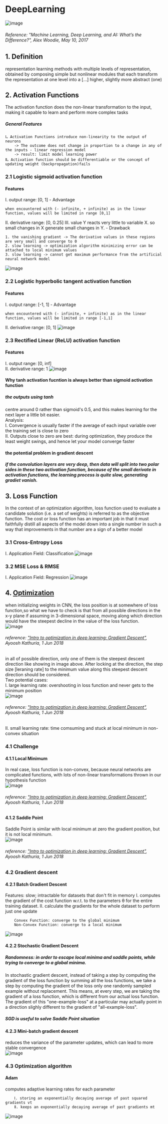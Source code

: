 # DeepLearning
![image](https://github.com/FangLintao/Machine-Learning/blob/master/DeepLearning/images/1.png)  
###### Reference: "Machine Learning, Deep Learning, and AI: What’s the Difference?", Alex Woodie, May 10, 2017  
## 1. Definition
representation learning methods with multiple levels of representation, obtained by composing simple but nonlinear modules that each transform the representation at one level into a [...] higher, slightly more abstract (one)  
## 2. Activation Functions
The activation function does the non-linear transformation to the input, making it capable to learn and perform more complex tasks
##### General Features  
    Ⅰ。Activation Functions introduce non-linearity to the output of neurons  
        -> The outcome does not change in proportion to a change in any of the inputs - linear regression model
        -> result: limit model learning power
    Ⅱ。Activation function should be differentiable or the concept of updating weight (backpropagation)fails  
### 2.1 Logistic sigmoid activation function  
#### Features
Ⅰ. output range: [0, 1] - Advantage   

    when encountered with (- infinite, + infinite) as in the linear function, values will be limited in range [0,1]  

Ⅱ. derivative range: [0, 0.25]
Ⅲ. value Y reacts very little to variable X. so small changes in X generate small changes in Y. - Drawback  

    1. the vanishing gradient -> The derivative values in these regions are very small and converge to 0  
    2. slow learning -> optimization algorithm minimizing error can be attached to local minimum values  
    3. slow learning -> cannot get maximum performance from the artificial neural network model
 
![image](https://github.com/FangLintao/Machine-Learning/blob/master/DeepLearning/images/2.png)
### 2.2 Logistic hyperbolic tangent activation function  
#### Features
Ⅰ. output range: [-1, 1] - Advantage   
    
    when encountered with (- infinite, + infinite) as in the linear function, values will be limited in range [-1,1]  

Ⅱ. derivative range: [0, 1]
![image](https://github.com/FangLintao/Machine-Learning/blob/master/DeepLearning/images/3.png)
### 2.3 Rectified Linear (ReLU) activation function  
#### Features
Ⅰ. output range: [0, inf]  
Ⅱ. derivative range: 1
![image](https://github.com/FangLintao/Machine-Learning/blob/master/DeepLearning/images/4.png)

#### Why tanh activation fucntion is always better than sigmoid activation function
##### the outputs using tanh
centre around 0 rather than sigmoid's 0.5, and this makes learning for the next layer a little bit easier.   
Analysis:  
Ⅰ. Convergence is usually faster if the average of each input variable over the training set is close to zero  
Ⅱ. Outputs close to zero are best: during optimization, they produce the least weight swings, and hence let your model converge faster
#### the potential problem in gradient descent
##### if the convolution layers are very deep, then data will split into two polar sides in these two activation function, because of the small derivate in activation functions, the learning process is quite slow, generating gradiet vanish.
## 3. Loss Function
In the context of an optimization algorithm, loss function used to evaluate a candidate solution (i.e. a set of weights) is referred to as the objective function. The cost or loss function has an important job in that it must faithfully distill all aspects of the model down into a single number in such a way that improvements in that number are a sign of a better model
### 3.1 Cross-Entropy Loss
Ⅰ. Application Field: Classification
![image](https://github.com/FangLintao/Machine-Learning/blob/master/DeepLearning/images/7.png)
### 3.2 MSE Loss & RMSE
Ⅰ. Application Field: Regression
![image](https://github.com/FangLintao/Machine-Learning/blob/master/DeepLearning/images/8.png)
## 4. [Optimization](https://blog.paperspace.com/intro-to-optimization-in-deep-learning-gradient-descent/)
when initializing weights in CNN, the loss position is at somewhere of loss function,so what we have to check is that from all possible directions in the x-y plane if assuming in 3-dimensional space, moving along which direction would have the steepest decline in the value of the loss function.   
![image](https://github.com/FangLintao/Machine-Learning/blob/master/DeepLearning/images/9.png)
###### reference: ["Intro to optimization in deep learning: Gradient Descent"](https://blog.paperspace.com/intro-to-optimization-in-deep-learning-gradient-descent/), Ayoosh Kathuria, 1 Jun 2018  
in all of possible direction, only one of them is the steepest descent direction like showing in image above. After locking at the direction, the step size [leraning rate] to the minimum value along this steepest descent direction should be considered.  
Two potential cases:  
Ⅰ. large learning rate: overshooting in loss function and never gets to the minimum position    
![image](https://github.com/FangLintao/Machine-Learning/blob/master/DeepLearning/images/10.png)
###### reference: ["Intro to optimization in deep learning: Gradient Descent"](https://blog.paperspace.com/intro-to-optimization-in-deep-learning-gradient-descent/), Ayoosh Kathuria, 1 Jun 2018
Ⅱ. small learning rate: time comsuming and stuck at local minimum in non-convex situation   
### 4.1 Challenge
#### 4.1.1 Local Minimum
In real case, loss function is non-convex, because neural networks are complicated functions, with lots of non-linear transformations thrown in our hypothesis function  
![image](https://github.com/FangLintao/Machine-Learning/blob/master/DeepLearning/images/11.png)
###### reference: ["Intro to optimization in deep learning: Gradient Descent"](https://blog.paperspace.com/intro-to-optimization-in-deep-learning-gradient-descent/), Ayoosh Kathuria, 1 Jun 2018  
#### 4.1.2 Saddle Point
Saddle Point is similar with local minimum at zero the gradient position, but it is not local minimum.   
![image](https://github.com/FangLintao/Machine-Learning/blob/master/DeepLearning/images/12.png)
###### reference: ["Intro to optimization in deep learning: Gradient Descent"](https://blog.paperspace.com/intro-to-optimization-in-deep-learning-gradient-descent/), Ayoosh Kathuria, 1 Jun 2018
### 4.2  Gradient descent
#### 4.2.1 Batch Gradient Descent
Features: slow; intractable for datasets that don't fit in memory
Ⅰ. computes the gradient of the cost function w.r.t. to the parameters θ for the entire training dataset. 
Ⅱ. calculate the gradients for the whole dataset to perform just one update

        Convex Function: converge to the global minimum  
        Non-Convex Function: converge to a local minimum

![image](https://github.com/FangLintao/Machine-Learning/blob/master/DeepLearning/images/13.png)  
#### 4.2.2 Stochastic Gradient Descent
##### Randomness: in order to escape local minima and saddle points, while trying to converge to a global minima.
In stochastic gradient descent, instead of taking a step by computing the gradient of the loss function by summing all the loss functions, we take a step by computing the gradient of the loss only one randomly sampled example without replacement. This means, at every step, we are taking the gradient of a loss function, which is different from our actual loss function. The gradient of this "one-example-loss" at a particular may actually point in a direction slighly different to the gradient of "all-example-loss".  
##### SGD is useful to solve Saddle Point situation
#### 4.2.3 Mini-batch gradient descent
reduces the variance of the parameter updates, which can lead to more stable convergence  
![image](https://github.com/FangLintao/Machine-Learning/blob/master/DeepLearning/images/14.png)  
### 4.3 Optimization algorithm
#### Adam
computes adaptive learning rates for each parameter  

        Ⅰ. storing an exponentially decaying average of past squared gradients vt  
        Ⅱ. keeps an exponentially decaying average of past gradients mt  

![image](https://github.com/FangLintao/Machine-Learning/blob/master/DeepLearning/images/15.png)  
